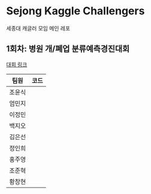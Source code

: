 # Sejong Kaggle Challengers
세종대 캐글러 모임 메인 레포

## 1회차: 병원 개/폐업 분류예측경진대회
[대회 링크](https://dacon.io/competitions/official/9565/overview/)

| 팀원 | 코드 |
| -------- | -------- |
| 조윤식 ||
| 엄민지 ||
| 이정민 ||
| 백지오 ||
| 김은선 ||
| 정인희 ||
| 홍주영 ||
| 조준혁 ||
| 황창현 ||
